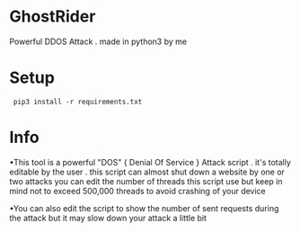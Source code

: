 # GhostRider
Powerful DDOS Attack . made in python3 by me 

# Setup 

```
 pip3 install -r requirements.txt
```
# Info

•This tool is a powerful "DOS" { Denial Of Service } Attack script . it's totally editable by the user . this script can almost shut down a website by one or two attacks
you can edit the number of threads this script use but keep in mind not to exceed 500,000 threads to avoid crashing of your device

•You can also edit the script to show the number of sent requests during the attack but it may slow down your attack a little bit
